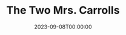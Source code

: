 ---
title: The Two Mrs. Carrolls
date: 2023-09-08T00:00:00
opening_date: 1955-04-20
closing_date: 1955-04-30
layout: productions
playbill:
Theatre: Theatre Jacksonville
Venue: Little Theatre
cast:
- Cecily Harden: Betty Groves
- Clemence: Erika Schmeitzner
- Denis Pennington: Walter Gomel
- Doctor Tuttle: Jay Harder
- Geoffrey Carroll: Hobson Blackmon
- Harriet Updyke: Helen Keegan
- Mrs. Latham: Jane Johnson
- Sally Carroll: Ruth Klein
crew:
- Book Holder: Margaret Lafferty
- Director: Paul Geisenhof
- Light Controls: L.J. Gift
- Make-up Assistant:
  - Elizabeth Hill
  - Virginia Gomel
  - Madelon Geisenhof
  - Betty Ogilvie
  - Phil Parvin
- Make-up Chairman: Jocelyn Brown
- Painting and Construction:
  - Barbara Meyer
  - Mel Barnert
  - Elaine Barnert
  - Bill Diesinger
  - Betty Green
  - Laurel Barton
  - Budd Porter
  - Beverly Rome
  - Don Anderson
  - Fritz Jipson
  - Jim Welsford
  - Ellis Barnert
  - Millie Barnert
  - Mary Wallis
  - Margaret Burt
  - Joe Portnoy
  - Alice Nunn
  - Nat Nunn
  - Kathi Stewart
  - L.J. Gift
  - Alice Wise
  - Martha Smith
  - Jerome Fletcher
  - Esther Barnes
  - Polly Clendening
  - Rose Forney
  - Brenda Hasty
  - Joe Ellovich
  - Nina Branch
  - Bob Adams
  - Pat Eyster
  - Evelyn Cone
  - Bill Tuggle
  - Mattie Godwin
- Properties Assistant:
  - Jeanne Strickland
  - Jane White
- Properties Chairman: George Durney
- Setting and Technical Direction: George A. Ramsey, Jr.
- Sound and Music:
  - Rhetta Lackey
  - Anne Rogers
- Stage Manager: Carolina Rawls
- Wardrobe Assistant:
  - Esther Barnes
  - Shirley Caruthers
  - Elaine Barnert
  - Beverly Fink
  - Polly Clendening
  - Eileen Duval
  - Jane Marvin
- Wardrobe Chairman: Millie Barnert
- Wardrobe Coordinator: Becky Rogers
orchestra:
---